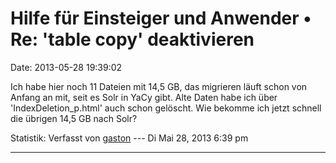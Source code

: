 Hilfe für Einsteiger und Anwender • Re: \'table copy\' deaktivieren
===================================================================

Date: 2013-05-28 19:39:02

Ich habe hier noch 11 Dateien mit 14,5 GB, das migrieren läuft schon von
Anfang an mit, seit es Solr in YaCy gibt. Alte Daten habe ich über
\'IndexDeletion\_p.html\' auch schon gelöscht. Wie bekomme ich jetzt
schnell die übrigen 14,5 GB nach Solr?

Statistik: Verfasst von
[gaston](http://forum.yacy-websuche.de/memberlist.php?mode=viewprofile&u=918)
--- Di Mai 28, 2013 6:39 pm

------------------------------------------------------------------------
